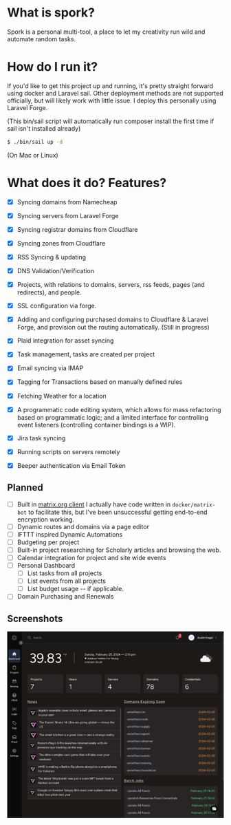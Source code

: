 # What is spork?
Spork is a personal multi-tool, a place to let my creativity run wild and automate random tasks.

# How do I run it?
If you'd like to get this project up and running, it's pretty straight forward using docker and Laravel sail. Other deployment methods are not supported officially, but will likely work with little issue. I deploy this personally using Laravel Forge.

(This bin/sail script will automatically run composer install the first time if sail isn't installed already)
```bash
$ ./bin/sail up -d 
```
(On Mac or Linux)

# What does it do? Features?
 - [x] Syncing domains from Namecheap
 - [x] Syncing servers from Laravel Forge
 - [x] Syncing registrar domains from Cloudflare
 - [x] Syncing zones from Cloudflare
 - [x] RSS Syncing & updating
 - [x] DNS Validation/Verification
 - [x] Projects, with relations to domains, servers, rss feeds, pages (and redirects), and people.
 - [x] SSL configuration via forge.
 - [x] Adding and configuring purchased domains to Cloudflare & Laravel Forge, and provision out the routing automatically. (Still in progress)
 - [x] Plaid integration for asset syncing
 - [x] Task management, tasks are created per project
-  [x] Email syncing via IMAP
-  [x] Tagging for Transactions based on manually defined rules
-  [x] Fetching Weather for a location
-  [x] A programmatic code editing system, which allows for mass refactoring based on programmatic logic; and a limited interface for controlling event listeners (controlling container bindings is a WIP). 
-  [x] Jira task syncing
-  [x] Running scripts on servers remotely
-  [x] Beeper authentication via Email Token


## Planned 
 - [ ] Built in [matrix.org client](https://matrix.org) I actually have code written in `docker/matrix-bot` to facilitate this, but I've been unsuccessful getting end-to-end encryption working.
 - [ ] Dynamic routes and domains via a page editor
 - [ ] IFTTT inspired Dynamic Automations
 - [ ] Budgeting per project
 - [ ] Built-in project researching for Scholarly articles and browsing the web.
 - [ ] Calendar integration for project and site wide events
 - [ ] Personal Dashboard 
   - [ ] List tasks from all projects
   - [ ] List events from all projects
   - [ ] List budget usage -- if applicable.
 - [ ] Domain Purchasing and Renewals

## Screenshots

![screenshot-dashboard-2024-02-25.png](/resources/screenshots/screenshot-dashboard-2024-02-25.png)
